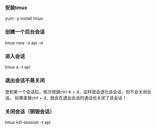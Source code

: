 ### 安装tmux

yum -y install tmux


### 创建一个后台会话

tmux new -s api -d


### 进入会话

tmux a -t api 


### 退出会话不是关闭

登到某一个会话后，依次按键ctrl-b + d，这样就会退化该会话，但不会关闭会话。
如果直接ctrl + d，就会在退出会话的通话也关闭了该会话！


### 关闭会话（销毁会话）

tmux kill-session -t api